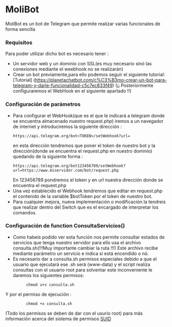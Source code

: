 # MoliBot

MoliBot es un bot de Telegram que permite realizar varias funcionales de forma sencilla

### Requisitos

Para poder utilizar dicho bot es necesario tener :
 - Un servidor web y un dominio con SSL(es muy necesario sinó las conexiones mediante el weebhook no se realizarán)
 - Crear un bot previamente,para ello podemos seguir el siguiente tutorial: [Tutorial] (https://planetachatbot.com/c%C3%B3mo-crear-un-bot-para-telegram-y-darle-funcionalidad-c5c7ec833f49)
   (¡¡ Posteriormente configuraremos el WebHook en el siguiente apartado !!)
   
### Configuración de parámetros

* Para configurar el WebHook(que es el que le indicará a telegram donde se encuentra almacenado nuestro request.php) iremos a un navegador de internet y introduciremos la siguiente dirección :
  ```
  https://api.telegram.org/bot<TOKEN>/setWebhook?url=
  ``` 
  en esta dirección tendremos que poner el token de nuestro bot y la dirección(donde se encuentra el request.php en nuestro dominio) quedando de la siguiente forma :
  ```
  https://api.telegram.org/bot123456789/setWebhook?url=https://www.miservidor.com/bot/request.php
  ```
  En 123456789 pondremos el token y en url nuestra dirección donde se encuentra el request.php
* Una vez establecido el Webhook tendremos que editar en request.php el contenido de la variable $botToken por el token de nuestro bot.
* Para cualquier mejora, nueva implementación o modificación la tendreis que realizar dentro del Switch que es el encargado de interpretar los comandos.
  
### Configuración de function ConsultaServicios()

* Como habeís podido ver esta función nos permite consultar estados de servicios que tenga nuestro servidor para ello usa el archivo consulta.sh(!!!Muy importante cambiar la ruta !!!)
  Este archivo recibe mediante parámetro un servicio e indica si está encendido o nó.
* Es necesario dar a consulta.sh permisos especiales debido a que el usuario que ejecutará ese .sh será (www-data) y el script realiza consultas con el usuario root
  para solventar este inconveniente le daremos los siguientes permisos:
 ```
          chmod u+s consulta.sh
 ```
 Y por el permiso de ejecución :
 ```         
          chmod +x consulta.sh 
 ```
          
 (Todo los permisos se deben de dar con el usurio root) para más información acerca del sistema de permisos [SUID](https://www.linuxnix.com/suid-set-suid-linuxunix/)
          

